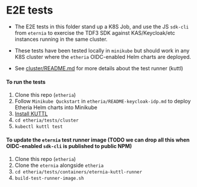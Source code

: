 # E2E tests

- The E2E tests in this folder stand up a K8S Job, and use the JS `sdk-cli` from `eternia` to exercise the TDF3 SDK against
KAS/Keycloak/etc instances running in the same cluster.

- These tests have been tested locally in `minikube` but should work in any K8S cluster where the `etheria` OIDC-enabled Helm charts are deployed.

- See [cluster/README.md](./cluster/README.md) for more details about the test runner (kuttl)

#### To run the tests
1. Clone this repo (`etheria`)
1. Follow `Minikube Quckstart` in `etheria/README-keycloak-idp.md` to deploy Etheria Helm charts into Minikube
1. [Install KUTTL](https://kuttl.dev/docs/cli.html)
1. `cd etheria/tests/cluster`
1. `kubectl kuttl test`

#### To update the `eternia` test runner image (TODO we can drop all this when OIDC-enabled `sdk-cli` is published to public NPM)
1. Clone this repo (`etheria`)
1. Clone the `eternia` alongside `etheria`
1. `cd etheria/tests/containers/eternia-kuttl-runner`
1. `build-test-runner-image.sh`
